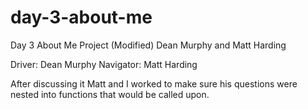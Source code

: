 # day-3-about-me
Day 3 About Me Project (Modified)
Dean Murphy and Matt Harding

Driver: Dean Murphy
Navigator: Matt Harding

After discussing it Matt and I worked to make sure his questions were nested into functions that would be called upon.
